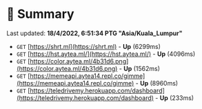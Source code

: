 # 📖 Summary
Last updated: **18/4/2022, 6:51:34 PTG "Asia/Kuala_Lumpur"**

- `GET` [https://shrt.ml](https://shrt.ml) - **Up** (6299ms)
- `GET` [https://hst.aytea.ml/](https://hst.aytea.ml/) - **Up** (4096ms)
- `GET` [https://color.aytea.ml/4b31d6.png](https://color.aytea.ml/4b31d6.png) - **Up** (1562ms)
- `GET` [https://memeapi.aytea14.repl.co/gimme](https://memeapi.aytea14.repl.co/gimme) - **Up** (8960ms)
- `GET` [https://teledrivemy.herokuapp.com/dashboard](https://teledrivemy.herokuapp.com/dashboard) - **Up** (233ms)
